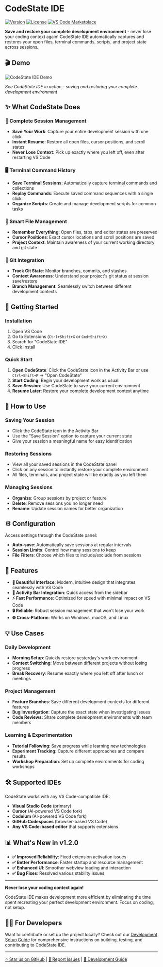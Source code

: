 # CodeState IDE

[![Version](https://img.shields.io/badge/version-1.2.0-blue.svg)](https://github.com/codestate-cs/code-state-ide)
[![License](https://img.shields.io/badge/license-MIT-green.svg)](LICENSE)
[![VS Code Marketplace](https://img.shields.io/badge/VS%20Code-Marketplace-blue.svg)](https://marketplace.visualstudio.com/items?itemName=karthikchinasani.codestate-ide)

**Save and restore your complete development environment** - never lose your coding context again! CodeState IDE automatically captures and restores your open files, terminal commands, scripts, and project state across sessions.

## 🎬 Demo

![CodeState IDE Demo](https://github.com/codestate-cs/code-state-ide/assets/Codestate.gif)

*See CodeState IDE in action - saving and restoring your complete development environment*

## ✨ What CodeState Does

### 💾 Complete Session Management
- **Save Your Work**: Capture your entire development session with one click
- **Instant Resume**: Restore all open files, cursor positions, and scroll states
- **Never Lose Context**: Pick up exactly where you left off, even after restarting VS Code

### 🖥️ Terminal Command History
- **Save Terminal Sessions**: Automatically capture terminal commands and collections
- **Replay Commands**: Execute saved command sequences with a single click
- **Organize Scripts**: Create and manage development scripts for common tasks

### 📁 Smart File Management
- **Remember Everything**: Open files, tabs, and editor states are preserved
- **Cursor Positions**: Exact cursor locations and scroll positions are saved
- **Project Context**: Maintain awareness of your current working directory and git state

### 🌿 Git Integration
- **Track Git State**: Monitor branches, commits, and stashes
- **Context Awareness**: Understand your project's git status at session save/restore
- **Branch Management**: Seamlessly switch between different development contexts

## 🚀 Getting Started

### Installation
1. Open VS Code
2. Go to Extensions (`Ctrl+Shift+X` or `Cmd+Shift+X`)
3. Search for "CodeState IDE"
4. Click Install

### Quick Start
1. **Open CodeState**: Click the CodeState icon in the Activity Bar or use `Ctrl+Shift+P` → "Open CodeState"
2. **Start Coding**: Begin your development work as usual
3. **Save Session**: Use CodeState to save your current environment
4. **Resume Later**: Restore your complete development context anytime

## 🎯 How to Use

### Saving Your Session
- Click the CodeState icon in the Activity Bar
- Use the "Save Session" option to capture your current state
- Give your session a meaningful name for easy identification

### Restoring Sessions
- View all your saved sessions in the CodeState panel
- Click on any session to instantly restore your complete environment
- All files, terminals, and project state will be exactly as you left them

### Managing Sessions
- **Organize**: Group sessions by project or feature
- **Delete**: Remove sessions you no longer need
- **Rename**: Update session names for better organization

## ⚙️ Configuration

Access settings through the CodeState panel:
- **Auto-save**: Automatically save sessions at regular intervals
- **Session Limits**: Control how many sessions to keep
- **File Filters**: Choose which files to include/exclude from sessions

## 🎨 Features

- **🎨 Beautiful Interface**: Modern, intuitive design that integrates seamlessly with VS Code
- **📱 Activity Bar Integration**: Quick access from the sidebar
- **⚡ Fast Performance**: Optimized for speed with minimal impact on VS Code
- **🔒 Reliable**: Robust session management that won't lose your work
- **🌐 Cross-Platform**: Works on Windows, macOS, and Linux

## 💡 Use Cases

### Daily Development
- **Morning Setup**: Quickly restore yesterday's work environment
- **Context Switching**: Move between different projects without losing progress
- **Break Recovery**: Resume exactly where you left off after lunch or meetings

### Project Management
- **Feature Branches**: Save different development contexts for different features
- **Bug Investigation**: Capture the exact state when investigating issues
- **Code Reviews**: Share complete development environments with team members

### Learning & Experimentation
- **Tutorial Following**: Save progress while learning new technologies
- **Experiment Tracking**: Capture different approaches and compare results
- **Workshop Preparation**: Set up complete environments for coding workshops

## 🛠️ Supported IDEs

CodeState works with any VS Code-compatible IDE:
- **Visual Studio Code** (primary)
- **Cursor** (AI-powered VS Code fork)
- **Codeium** (AI-powered VS Code fork)
- **GitHub Codespaces** (browser-based VS Code)
- **Any VS Code-based editor** that supports extensions

## 📊 What's New in v1.2.0

- **✅ Improved Reliability**: Fixed extension activation issues
- **✅ Better Performance**: Faster startup and resource management
- **✅ Enhanced UI**: Smoother webview loading and interaction
- **✅ Bug Fixes**: Resolved various stability issues

---

**Never lose your coding context again!** 

CodeState IDE makes development more efficient by eliminating the time spent recreating your perfect development environment. Focus on coding, not setup.

## 👨‍💻 For Developers

Want to contribute or set up the project locally? Check out our [Development Setup Guide](https://github.com/codestate-cs/code-state-ide/DEVELOPMENT.md) for comprehensive instructions on building, testing, and contributing to CodeState IDE.

---

[⭐ Star us on GitHub](https://github.com/codestate-cs/code-state-ide) | [🐛 Report Issues](https://github.com/codestate-cs/code-state-ide/issues) | [📖 Development Guide](DEVELOPMENT.md)